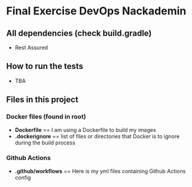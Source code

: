 # Final Exercise DevOps Nackademin

## All dependencies (check build.gradle)
- Rest Assured

## How to run the tests
- TBA


## Files in this project

### Docker files (found in root)
- **Dockerfile** == I am using a Dockerfile to build my images
- **.dockerignore** == list of files or directories that Docker is to ignore during the build process

### Github Actions
- **.github/workflows** == Here is my yml files containing Github Actions config